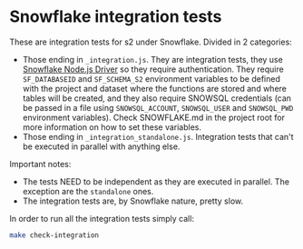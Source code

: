 # Snowflake integration tests

These are integration tests for s2 under Snowflake. Divided in 2 categories:

  * Those ending in `_integration.js`. They are integration tests, they use [Snowflake Node.js Driver](https://docs.snowflake.com/en/user-guide/nodejs-driver.html) so they require authentication. They require `SF_DATABASEID` and `SF_SCHEMA_S2` environment variables to be defined with the project and dataset where the functions are stored and where tables will be created, and they also require SNOWSQL credentials (can be passed in a file using `SNOWSQL_ACCOUNT`, `SNOWSQL_USER` and `SNOWSQL_PWD` environment variables). Check SNOWFLAKE.md in the project root for more information on how to set these variables.
  * Those ending in `_integration_standalone.js`. Integration tests that can't be executed in parallel with anything else.

Important notes:
  * The tests NEED to be independent as they are executed in parallel. The exception are the `standalone` ones.
  * The integration tests are, by Snowflake nature, pretty slow.

  In order to run all the integration tests simply call:
 
```bash
make check-integration
```
